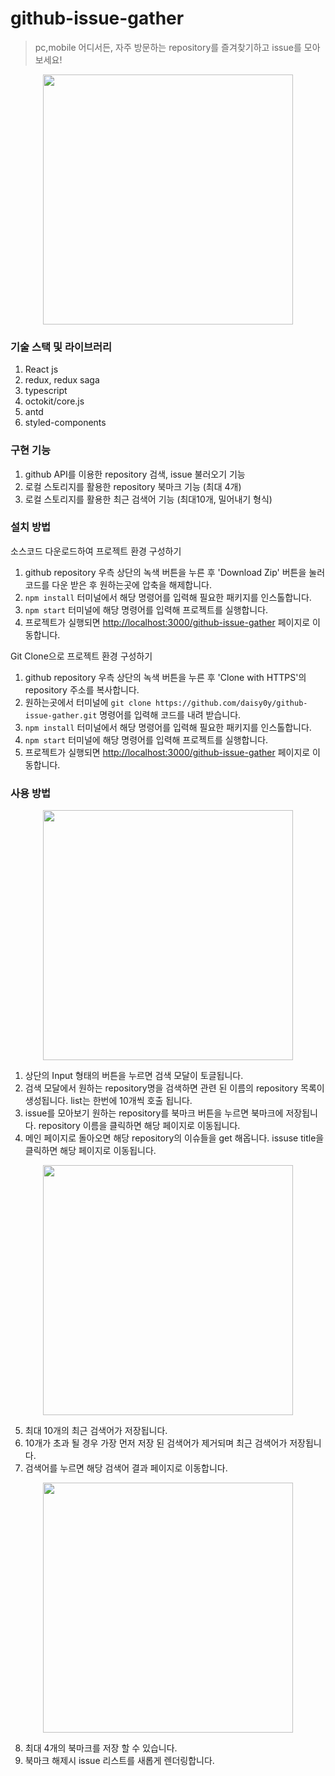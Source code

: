 # github-issue-gather
>pc,mobile 어디서든, 자주 방문하는 repository를 즐겨찾기하고 issue를 모아보세요!

<p align='center'>
  <img src='https://user-images.githubusercontent.com/61371367/138706355-ff93522a-51e1-4375-b04a-af5364d98489.png' width='400'/>
</p>

### 기술 스택 및 라이브러리
1. React js
2. redux, redux saga
3. typescript
4. octokit/core.js
5. antd
6. styled-components

### 구현 기능
1. github API를 이용한 repository 검색, issue 불러오기 기능
2. 로컬 스토리지를 활용한 repository 북마크 기능 (최대 4개)
3. 로컬 스토리지를 활용한 최근 검색어 기능 (최대10개, 밀어내기 형식)

### 설치 방법

소스코드 다운로드하여 프로젝트 환경 구성하기

1. github repository 우측 상단의 녹색 버튼을 누른 후 'Download Zip' 버튼을 눌러 코드를 다운 받은 후 원하는곳에 압축을 해제합니다.
2. ```npm install``` 터미널에서 해당 명령어를 입력해 필요한 패키지를 인스톨합니다.
3. ```npm start``` 터미널에 해당 명령어를 입력해 프로젝트를 실행합니다.
4. 프로젝트가 실행되면 [http://localhost:3000/github-issue-gather](http://localhost:3000/github-issue-gather) 페이지로 이동합니다.

Git Clone으로 프로젝트 환경 구성하기

1. github repository 우측 상단의 녹색 버튼을 누른 후 'Clone with HTTPS'의 repository 주소를 복사합니다.
2. 원하는곳에서 터미널에 ```git clone https://github.com/daisy0y/github-issue-gather.git``` 명령어를 입력해 코드를 내려 받습니다.
3. ```npm install``` 터미널에서 해당 명령어를 입력해 필요한 패키지를 인스톨합니다.
4. ```npm start``` 터미널에 해당 명령어를 입력해 프로젝트를 실행합니다.
5. 프로젝트가 실행되면 [http://localhost:3000/github-issue-gather](http://localhost:3000/github-issue-gather) 페이지로 이동합니다.

### 사용 방법
<p align='center'>
  <img src='https://user-images.githubusercontent.com/61371367/138714981-169288a9-6911-420a-bac7-f71dd31e2b7b.gif' width='400' />
</p>

1. 상단의 Input 형태의 버튼을 누르면 검색 모달이 토글됩니다.
2. 검색 모달에서 원하는 repository명을 검색하면 관련 된 이름의 repository 목록이 생성됩니다. list는 한번에 10개씩 호출 됩니다.
3. issue를 모아보기 원하는 repository를 북마크 버튼을 누르면 북마크에 저장됩니다. repository 이름을 클릭하면 해당 페이지로 이동됩니다.
4. 메인 페이지로 돌아오면 해당 repository의 이슈들을 get 해옵니다. issuse title을 클릭하면 해당 페이지로 이동됩니다.

<p align='center'>
  <img src='https://user-images.githubusercontent.com/61371367/138715527-d49f0446-58c1-4ac7-b60a-43d6dee20aa3.gif' width='400' />
</p>

5. 최대 10개의 최근 검색어가 저장됩니다.
6. 10개가 초과 될 경우 가장 먼저 저장 된 검색어가 제거되며 최근 검색어가 저장됩니다.
7. 검색어를 누르면 해당 검색어 결과 페이지로 이동합니다.

<p align='center'>
  <img src='https://user-images.githubusercontent.com/61371367/138716319-060e75d3-4dd6-4753-9dfc-2957daf5d722.gif' width='400' />
</p>

8. 최대 4개의 북마크를 저장 할 수 있습니다.
9. 북마크 해제시 issue 리스트를 새롭게 렌더링합니다.
